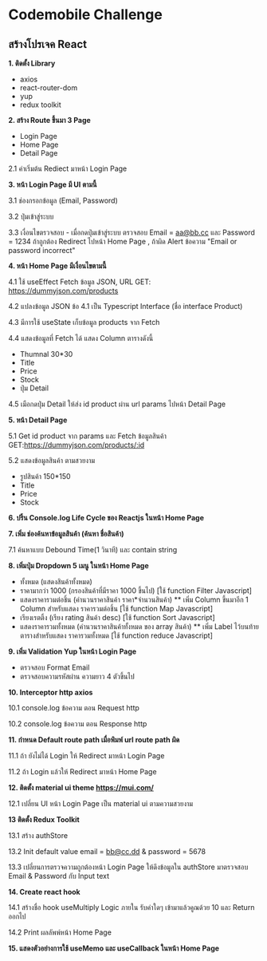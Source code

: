 # Codemobile Challenge



## สร้างโปรเจค React
<b>1. ติดตั้ง Library</b>
  - axios
  - react-router-dom
  - yup
  - redux toolkit

<b>2. สร้าง Route ขึ้นมา 3 Page</b>
 - Login Page
 - Home Page
 - Detail Page

2.1 ค่าเริ่มต้น Rediect มาหน้า Login Page

<b>3. หน้า Login Page มี UI ตามนี้</b>

3.1 ช่องกรอกข้อมูล (Email, Password)

3.2 ปุ่มเข้าสู่ระบบ

3.3 เงื่อนไขตรวจสอบ
     - เมื่อกดปุ่มเข้าสู่ระบบ ตรวจสอบ Email = aa@bb.cc และ Password = 1234 ถ้าถูกต้อง Redirect ไปหน้า Home Page , ถ้าผิด Alert ข้อความ "Email or password incorrect"

<b>4. หน้า Home Page มีเงื่อนไขตามนี้</b>

4.1 ใช้ useEffect Fetch ข้อมูล JSON, URL GET: https://dummyjson.com/products

4.2 แปลงข้อมูล JSON ข้อ 4.1 เป็น Typescript Interface (ชื่อ interface Product) 

4.3 มีการใช้ useState เก็บข้อมูล products จาก Fetch 

4.4 แสดงข้อมูลที่ Fetch ได้ แสดง Column ตารางดังนี้
  - Thumnal 30*30
  - Title
  - Price
  - Stock
  - ปุ่ม Detail

 4.5 เมือกดปุ่ม Detail ให้ส่ง id product ผ่าน url params ไปหน้า Detail Page

<b>5. หน้า Detail Page</b>

5.1 Get id product จาก params และ  Fetch ข้อมูลสินค้า GET:https://dummyjson.com/products/:id   

5.2 แสดงข้อมูลสินค้า ตามสวยงาม
  - รูปสินค้า 150*150
  - Title
  - Price
  - Stock
  
<b>6. ปริ้น Console.log Life Cycle ของ Reactjs ในหน้า Home Page </b>

<b>7. เพิ่ม ช่องค้นหาข้อมูลสินค้า (ค้นหา ชื่อสินค้า) </b>

7.1 ค้นหาแบบ Debound Time(1 วินาที) และ contain string
 
<b>8. เพิ่มปุ่ม Dropdown 5 เมนู ในหน้า Home Page</b>
  - ทั้งหมด (แสดงสินค้าทั้งหมด)
  - ราคามากว่า 1000 (กรองสินค้าที่มีราคา 1000 ขึ้นไป) [ใช้ function Filter Javascript]
  - แสดงราคารวมต่อชิ้น (คำนวนราคาสินค้า ราคา*จำนวนสินค้า)  ** เพิ่ม Column ขึ้นมาอีก 1 Column สำหรับแสดง ราคารวมต่อชิ้น  [ใช้ function Map Javascript]
  - เรียงเรตติ้ง (เรียง rating สินค้า desc)  [ใช้  function Sort Javascript]
  - แสดงราคารวมทั้งหมด (คำนวนราคาสินค้าทั้งหมด ของ array สินค้า) ** เพิ่ม Label ไว้บนท้ายตารางสำหรับแสดง ราคารวมทั้งหมด  [ใช้ function reduce Javascript]

<b>9. เพิ่ม Validation Yup ในหน้า Login Page</b>
- ตรวจสอบ Format Email 
- ตรวจสอบความรหัสผ่าน ความยาว 4 ตัวขึ้นไป  

<b>10. Interceptor http axios</b>

10.1 console.log ข้อความ ตอน Request http

10.2 console.log ข้อความ ตอน Response http

<b>11. กำหนด Default route path เมื่อพิมพ์ url route path ผิด</b>

11.1 ถ้า ยังไม่ได้ Login ให้ Redirect มาหน้า Login Page

11.2 ถ้า Login แล้วให้ Redirect มาหน้า Home Page

<b>12. ติดตั้ง material ui theme https://mui.com/</b>

12.1 เปลี่ยน UI หน้า Login Page เป็น material ui ตามความสวยงาม

<b>13 ติดตั้ง Redux Toolkit </b>

13.1 สร้าง authStore

13.2 Init default value email = bb@cc.dd & password = 5678

13.3 เปลี่ยนการตรวจความถูกต้องหน้า Login Page ให้ดึงข้อมูลใน authStore มาตรวจสอบ Email & Password กับ Input text

<b>14. Create react hook</b>

14.1 สร้างชื่อ hook useMultiply Logic ภายใน รับค่าใดๆ เข้ามาแล้วคูณด้วย 10 และ Return ออกไป

14.2 Print ผลลัพพ์หน้า Home Page

<b>15. แสดงตัวอย่างการใช้ useMemo และ useCallback ในหน้า Home Page</b>
 
 
